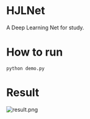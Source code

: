 # HJLNet
A Deep Learning Net for study.

# How to run
```python demo.py```

# Result
![result.png](result.png)
